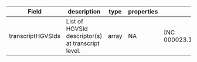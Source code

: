 |Field | description | type | properties | example | enum|
| ---| ---| ---| ---| ---| --- |
| transcriptHGVSIds | List of HGVSId descriptor(s) at transcript level. | array | NA | [NC 000023.10(NM004006.2):c.357+1G] | NA|
